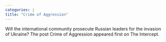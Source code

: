 ```yaml
---
categories: j
title: "Crime of Aggression"
---
```

Will the international community prosecute Russian leaders for the invasion of Ukraine?
The post Crime of Aggression appeared first on The Intercept.
